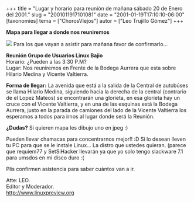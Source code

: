 +++
title = "Lugar  y horario para reunión de mañana sábado 20 de Enero del 2001."
slug = "2001011917101081"
date = "2001-01-19T17:10:10-06:00"
[taxonomies]
tema = ["ChorosViejos"]
autor = ["Leo Trujillo Gómez"]
+++

**Mapa para llegar a donde nos reuniremos**

![](http://glib.linuxmexico.org/reunion.jpg) Para los que vayan a
asistir para mañana favor de confirmarlo...

**Reunión Grupo de Usuarios Linux Bajio**  
Horario: ¿Pueden a las 3:30 P.M?  
Lugar: Nos reuniremos en Frente de la Bodega Aurrera que esta sobre
Hilario Medina y Vicente Valtierra.

**Forma de llegar:** La avenida que está a la salida de la Central de
autobúses se llama Hilario Medina, siguiendo hacia la derecha de la
central (contrario de el Lopez Mateos) se encontrarán una glorieta, en
esa glorieta hay un cruce con el Vicente Valtierra, y en una de las
esquinas está la Bodega Aurrera, justo en la parada de camiones del lado
de la Vicente Valtierra los esperamos a todos para irnos al lugar donde
será la Reunión.

**¿Dudas?** Si quieren mapa les dibujo uno en jpeg :)

Pueden llevar chamacas para concentrarnos mejor!! :D Si lo desean lleven
tu PC para que se le instale Linux... La distro que ustedes quieran.
(parece que requiem77 y SetSiHacker llevarán ya que yo solo tengo
slackware 7.1 para umsdos en mi disco duro :(

Plis confirmen asistencia para saber cuántos van a ir.

Atte: LEO.  
Editor y Moderador.  
<http://www.linuxpreview.org>

